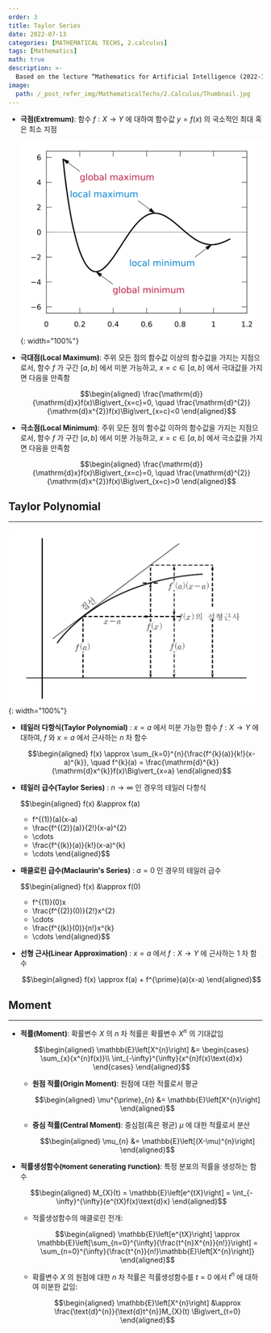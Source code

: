 ```yaml
---
order: 3
title: Taylor Series
date: 2022-07-13
categories: [MATHEMATICAL TECHS, 2.calculus]
tags: [Mathematics]
math: true
description: >-
  Based on the lecture “Mathematics for Artificial Intelligence (2022-1)” by Prof. Yeo Jin Chung, Dept. of AI, Big Data & Management, College of Business Administration, Kookmin Univ.
image:
  path: /_post_refer_img/MathematicalTechs/2.Calculus/Thumbnail.jpg
---
```


- **극점(Extremum)**: 함수 $f:X \to Y$ 에 대하여 함수값 $y=f(x)$ 의 국소적인 최대 혹은 최소 지점

    ![01](/_post_refer_img/MathematicalTechs/2.Calculus/03-01.png){: width="100%"}

- **극대점(Local Maximum)**: 주위 모든 점의 함수값 이상의 함수값을 가지는 지점으로서, 함수 $f$ 가 구간 $[a,b]$ 에서 미분 가능하고, $x=c\in[a,b]$ 에서 극대값을 가지면 다음을 만족함

    $$\begin{aligned}
    \frac{\mathrm{d}}{\mathrm{d}x}f(x)\Big\vert_{x=c}=0,
    \quad
    \frac{\mathrm{d}^{2}}{\mathrm{d}x^{2}}f(x)\Big\vert_{x=c}<0
    \end{aligned}$$

- **극소점(Local Minimum)**: 주위 모든 점의 함수값 이하의 함수값을 가지는 지점으로서, 함수 $f$ 가 구간 $[a,b]$ 에서 미분 가능하고, $x=c\in[a,b]$ 에서 극소값을 가지면 다음을 만족함

    $$\begin{aligned}
    \frac{\mathrm{d}}{\mathrm{d}x}f(x)\Big\vert_{x=c}=0,
    \quad
    \frac{\mathrm{d}^{2}}{\mathrm{d}x^{2}}f(x)\Big\vert_{x=c}>0
    \end{aligned}$$

## Taylor Polynomial
-----

![02](/_post_refer_img/MathematicalTechs/2.Calculus/03-02.png){: width="100%"}

- **테일러 다항식(Taylor Polynomial)** : $x=a$ 에서 미분 가능한 함수 $f:X \to Y$ 에 대하여, $f$ 와 $x=a$ 에서 근사하는 $n$ 차 함수

    $$\begin{aligned}
    f(x)
    \approx \sum_{k=0}^{n}{\frac{f^{k}(a)}{k!}(x-a)^{k}},
    \quad
    f^{k}(a)
    = \frac{\mathrm{d}^{k}}{\mathrm{d}x^{k}}f(x)\Big\vert_{x=a}
    \end{aligned}$$

- **테일러 급수(Taylor Series)** : $n \to \infty$ 인 경우의 테일러 다항식

    $$\begin{aligned}
    f(x)
    &\approx f(a)
    + f^{(1)}(a)(x-a)
    + \frac{f^{(2)}(a)}{2!}(x-a)^{2}
    + \cdots
    + \frac{f^{(k)}(a)}{k!}(x-a)^{k}
    + \cdots
    \end{aligned}$$

- **매클로린 급수(Maclaurin's Series)** : $a=0$ 인 경우의 테일러 급수

    $$\begin{aligned}
    f(x)
    &\approx f(0)
    + f^{(1)}(0)x
    + \frac{f^{(2)}(0)}{2!}x^{2}
    + \cdots
    + \frac{f^{(k)}(0)}{n!}x^{k}
    + \cdots
    \end{aligned}$$

- **선형 근사(Linear Approximation)** : $x=a$ 에서 $f: X \to Y$ 에 근사하는 $1$ 차 함수

    $$\begin{aligned}
    f(x) \approx f(a) + f^{\prime}(a)(x-a)
    \end{aligned}$$

## Moment
-----

- **적률(Moment)**: 확률변수 $X$ 의 $n$ 차 적률은 확률변수 $X^{n}$ 의 기대값임

    $$\begin{aligned}
    \mathbb{E}\left[X^{n}\right]
    &= \begin{cases}
    \sum_{x}{x^{n}f(x)}\\
    \int_{-\infty}^{\infty}{x^{n}f(x)\text{d}x}
    \end{cases}
    \end{aligned}$$

    - **원점 적률(Origin Moment)**: 원점에 대한 적률로서 평균

        $$\begin{aligned}
        \mu^{\prime}_{n}
        &= \mathbb{E}\left[X^{n}\right]
        \end{aligned}$$

    - **중심 적률(Central Moment)**: 중심점(혹은 평균) $\mu$ 에 대한 적률로서 분산

        $$\begin{aligned}
        \mu_{n}
        &= \mathbb{E}\left[(X-\mu)^{n}\right]
        \end{aligned}$$

- **적률생성함수(`M`oment `G`enerating `F`unction)**: 특정 분포의 적률을 생성하는 함수

    $$\begin{aligned}
    M_{X}(t)
    = \mathbb{E}\left[e^{tX}\right]
    = \int_{-\infty}^{\infty}{e^{tX}f(x)\text{d}x}
    \end{aligned}$$

    - 적률생성함수의 매클로린 전개:

        $$\begin{aligned}
        \mathbb{E}\left[e^{tX}\right]
        \approx \mathbb{E}\left[\sum_{n=0}^{\infty}{\frac{t^{n}X^{n}}{n!}}\right]
        = \sum_{n=0}^{\infty}{\frac{t^{n}}{n!}\mathbb{E}\left[X^{n}\right]}
        \end{aligned}$$

    - 확률변수 $X$ 의 원점에 대한 $n$ 차 적률은 적률생성함수를 $t=0$ 에서 $t^{n}$ 에 대하여 미분한 값임:

        $$\begin{aligned}
        \mathbb{E}\left[X^{n}\right]
        &\approx \frac{\text{d}^{n}}{\text{d}t^{n}}M_{X}(t) \Big\vert_{t=0}
        \end{aligned}$$